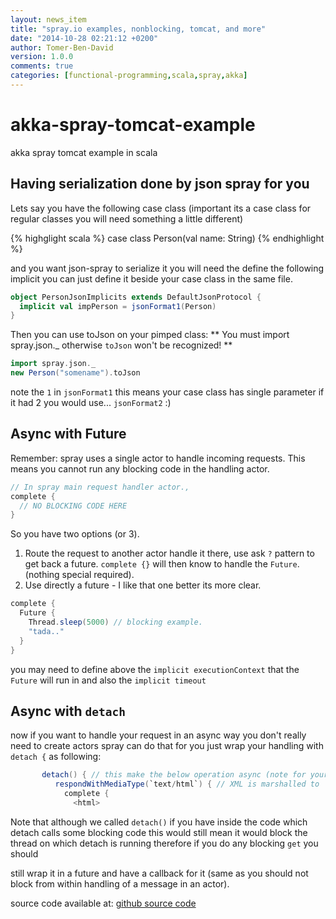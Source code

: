```yaml
---
layout: news_item
title: "spray.io examples, nonblocking, tomcat, and more"
date: "2014-10-28 02:21:12 +0200"
author: Tomer-Ben-David 
version: 1.0.0
comments: true
categories: [functional-programming,scala,spray,akka]
---
```

akka-spray-tomcat-example
=========================

akka spray tomcat example in scala

## Having serialization done by json spray for you

Lets say you have the following case class (important its a case class for regular classes you will need something a little different)

{% highglight scala %}
case class Person(val name: String)
{% endhighlight %}

and you want json-spray to serialize it you will need the define the following implicit
you can just define it beside your case class in the same file.

```scala
object PersonJsonImplicits extends DefaultJsonProtocol {
  implicit val impPerson = jsonFormat1(Person)
}
```

Then you can use toJson on your pimped class:
** You must import spray.json._ otherwise `toJson` won't be recognized! **
```scala
import spray.json._
new Person("somename").toJson
```

note the `1` in `jsonFormat1` this means your case class has single parameter if it had 2  you would use... `jsonFormat2` :)

## Async with Future
Remember: spray uses a single actor to handle incoming requests.  This means you cannot run any blocking code in the handling actor.

```scala
// In spray main request handler actor.,
complete {
  // NO BLOCKING CODE HERE
}
```

So you have two options (or 3).
1. Route the request to another actor handle it there, use ask `?` pattern to get back a future.  `complete {}` will then know to handle the `Future`. (nothing special required).
2. Use directly a future - I like that one better its more clear.

```scala
complete {
  Future {
    Thread.sleep(5000) // blocking example.
    "tada.."
  }
}
```

you may need to define above the `implicit executionContext` that the `Future` will run in and also the `implicit timeout`

## Async with `detach`
now if you want to handle your request in an async way you don't really need to create actors
spray can do that for you just wrap your handling with `detach {` as following:

```scala
       detach() { // this make the below operation async (note for your app to really be async you should  not block the underlying thread!)
          respondWithMediaType(`text/html`) { // XML is marshalled to `text/xml` by default, so we simply override here
            complete {
              <html>
```
Note that although we called `detach()` if you have inside the code which detach calls some blocking code
this would still mean it would block the thread on which detach is running therefore if you do any blocking `get` you should

still wrap it in a future and have a callback for it (same as you should not block from within handling of a message in an actor).

source code available at: [github source code](https://github.com/tomer-ben-david/akka-spray-tomcat-example)